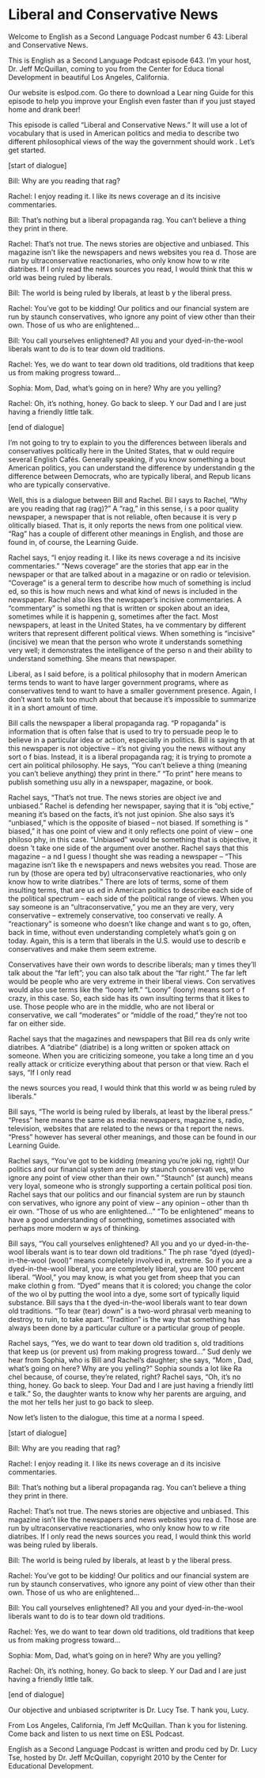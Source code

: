 # Liberal and Conservative News

Welcome to English as a Second Language Podcast number 6 43: Liberal and Conservative News. 

This is English as a Second Language Podcast episode 643.  I’m your host, Dr. Jeff McQuillan, coming to you from the Center for Educa tional Development in beautiful Los Angeles, California. 

Our website is eslpod.com.  Go there to download a Lear ning Guide for this episode to help you improve your English even faster than  if you just stayed home and drank beer! 

This episode is called “Liberal and Conservative News.”  It  will use a lot of vocabulary that is used in American politics and media to describe two different philosophical views of the way the government should work .  Let’s get started. 

[start of dialogue] 

Bill:  Why are you reading that rag? 

Rachel:  I enjoy reading it.  I like its news coverage an d its incisive commentaries.   

Bill:  That’s nothing but a liberal propaganda rag.  You can’t believe a thing they print in there. 

Rachel:  That’s not true.  The news stories are objective and unbiased.  This magazine isn’t like the newspapers and news websites you rea d.  Those are run by ultraconservative reactionaries, who only know how to w rite diatribes.  If I only read the news sources you read, I would think that this w orld was being ruled by liberals. 

Bill:  The world is being ruled by liberals, at least b y the liberal press.   

Rachel:  You’ve got to be kidding!  Our politics and our  financial system are run by staunch conservatives, who ignore any point of view other  than their own. Those of us who are enlightened… 

Bill:  You call yourselves enlightened?  All you and your dyed-in-the-wool liberals want to do is to tear down old traditions. 

 Rachel:  Yes, we do want to tear down old traditions, old traditions that keep us from making progress toward… 

Sophia:  Mom, Dad, what’s going on in here?  Why are you yelling? 

Rachel:  Oh, it’s nothing, honey.  Go back to sleep.  Y our Dad and I are just having a friendly little talk. 

[end of dialogue] 

I’m not going to try to explain to you the differences between liberals and conservatives politically here in the United States, that w ould require several English Cafés.  Generally speaking, if you know something a bout American politics, you can understand the difference by understandin g the difference between Democrats, who are typically liberal, and Repub licans who are typically conservative. 

Well, this is a dialogue between Bill and Rachel.  Bil l says to Rachel, “Why are you reading that rag (rag)?”  A “rag,” in this sense, i s a poor quality newspaper, a newspaper that is not reliable, often because it is very p olitically biased.  That is, it only reports the news from one political view.  “Rag”  has a couple of different other meanings in English, and those are found in, of course, the Learning Guide. 

Rachel says, “I enjoy reading it.  I like its news coverage a nd its incisive commentaries.”  “News coverage” are the stories that app ear in the newspaper or that are talked about in a magazine or on radio or  television.  “Coverage” is a general term to describe how much of something is includ ed, so this is how much news and what kind of news is included in the newspaper.  Rachel also likes the newspaper’s incisive commentaries.  A “commentary” is somethi ng that is written or spoken about an idea, sometimes while it is happenin g, sometimes after the fact.  Most newspapers, at least in the United States, ha ve commentary by different writers that represent different political  views.  When something is “incisive” (incisive) we mean that the person who wrote it  understands something very well; it demonstrates the intelligence of the perso n and their ability to understand something.  She means that newspaper.   

Liberal, as I said before, is a political philosophy that  in modern American terms tends to want to have larger government programs, where as conservatives tend to want to have a smaller government presence.  Again, I don’t want to talk too much about that because it’s impossible to summarize it in  a short amount of time.    

 Bill calls the newspaper a liberal propaganda rag.  “P ropaganda” is information that is often false that is used to try to persuade peop le to believe in a particular idea or action, especially in politics.  Bill is saying th at this newspaper is not objective – it’s not giving you the news without any sort o f bias.  Instead, it is a liberal propaganda rag; it is trying to promote a cert ain political philosophy.  He says, “You can’t believe a thing (meaning you can’t believe  anything) they print in there.”  “To print” here means to publish something usu ally in a newspaper, magazine, or book. 

Rachel says, “That’s not true.  The news stories are object ive and unbiased.” Rachel is defending her newspaper, saying that it is “obj ective,” meaning it’s based on the facts, it’s not just opinion.  She also says it’s “unbiased,” which is the opposite of biased – not biased.  If something is “ biased,” it has one point of view and it only reflects one point of view – one philoso phy, in this case. “Unbiased” would be something that is objective, it doesn ’t take one side of the argument over another.  Rachel says that this magazine – a nd I guess I thought she was reading a newspaper – “This magazine isn’t like th e newspapers and news websites you read.  Those are run by (those are opera ted by) ultraconservative reactionaries, who only know how to write  diatribes.”  There are lots of terms, some of them insulting terms, that are us ed in American politics to describe each side of the political spectrum – each side of the political range of views.  When you say someone is an “ultraconservative,” you me an they are very, very conservative – extremely conservative, too conservati ve really.  A “reactionary” is someone who doesn’t like change and want s to go, often, back in time, without even understanding completely what’s goin g on today.  Again, this is a term that liberals in the U.S. would use to describ e conservatives and make them seem extreme.   

Conservatives have their own words to describe liberals; man y times they’ll talk about the “far left”; you can also talk about the “far right.”  The far left would be people who are very extreme in their liberal views.  Con servatives would also use terms like the “loony left.”  “Loony” (loony) means sort o f crazy, in this case.  So, each side has its own insulting terms that it likes to use.   Those people who are in the middle, who are not liberal or conservative, we  call “moderates” or “middle of the road,” they’re not too far on either side. 

Rachel says that the magazines and newspapers that Bill rea ds only write diatribes.  A “diatribe” (diatribe) is a long written  or spoken attack on someone. When you are criticizing someone, you take a long time an d you really attack or criticize everything about that person or that view.  Rach el says, “If I only read  

 the news sources you read, I would think that this world w as being ruled by liberals.” 

Bill says, “The world is being ruled by liberals, at least  by the liberal press.” “Press” here means the same as media: newspapers, magazine s, radio, television, websites that are related to the news or tha t report the news.  “Press” however has several other meanings, and those can be found  in our Learning Guide.   

Rachel says, “You’ve got to be kidding (meaning you’re joki ng, right)!  Our politics and our financial system are run by staunch conservati ves, who ignore any point of view other than their own.”  “Staunch” (st aunch) means very loyal, someone who is strongly supporting a certain political posi tion.  Rachel says that our politics and our financial system are run by staunch con servatives, who ignore any point of view – any opinion – other than th eir own.  “Those of us who are enlightened…”  “To be enlightened” means to have a good understanding of something, sometimes associated with perhaps more modern w ays of thinking. 

Bill says, “You call yourselves enlightened?  All you and yo ur dyed-in-the-wool liberals want is to tear down old traditions.”  The ph rase “dyed (dyed)-in-the-wool (wool)” means completely involved in, extreme.  So if you  are a dyed-in-the-wool liberal, you are completely liberal, you are 100 percent  liberal.  “Wool,” you may know, is what you get from sheep that you can make clothin g from.  “Dyed” means that it is colored; you change the color of the wo ol by putting the wool into a dye, some sort of typically liquid substance.  Bill says tha t the dyed-in-the-wool liberals want to tear down old traditions.  “To tear (tear) down” is a two-word phrasal verb meaning to destroy, to ruin, to take apart.   “Tradition” is the way that something has always been done by a particular culture or  a particular group of people. 

Rachel says, “Yes, we do want to tear down old tradition s, old traditions that keep us (or prevent us) from making progress toward…”  Sud denly we hear from Sophia, who is Bill and Rachel’s daughter; she says, “Mom , Dad, what’s going on here?  Why are you yelling?”  Sophia sounds a lot like Ra chel because, of course, they’re related, right?  Rachel says, “Oh, it’s no thing, honey.  Go back to sleep.  Your Dad and I are just having a friendly littl e talk.”  So, the daughter wants to know why her parents are arguing, and the mot her tells her just to go back to sleep. 

Now let’s listen to the dialogue, this time at a norma l speed. 

[start of dialogue]  

 Bill:  Why are you reading that rag? 

Rachel:  I enjoy reading it.  I like its news coverage an d its incisive commentaries.   

Bill:  That’s nothing but a liberal propaganda rag.  You can’t believe a thing they print in there. 

Rachel:  That’s not true.  The news stories are objective and unbiased.  This magazine isn’t like the newspapers and news websites you rea d.  Those are run by ultraconservative reactionaries, who only know how to w rite diatribes.  If I only read the news sources you read, I would think this world was being ruled by liberals. 

Bill:  The world is being ruled by liberals, at least b y the liberal press.   

Rachel:  You’ve got to be kidding!  Our politics and our  financial system are run by staunch conservatives, who ignore any point of view other  than their own. Those of us who are enlightened… 

Bill:  You call yourselves enlightened?  All you and your dyed-in-the-wool liberals want to do is to tear down old traditions. 

Rachel:  Yes, we do want to tear down old traditions, old traditions that keep us from making progress toward… 

Sophia:  Mom, Dad, what’s going on in here?  Why are you yelling? 

Rachel:  Oh, it’s nothing, honey.  Go back to sleep.  Y our Dad and I are just having a friendly little talk. 

[end of dialogue] 

Our objective and unbiased scriptwriter is Dr. Lucy Tse.  T hank you, Lucy.   

From Los Angeles, California, I’m Jeff McQuillan.  Than k you for listening.  Come back and listen to us next time on ESL Podcast. 

English as a Second Language Podcast is written and produ ced by Dr. Lucy Tse, hosted by Dr. Jeff McQuillan, copyright 2010 by the Center  for Educational Development.

